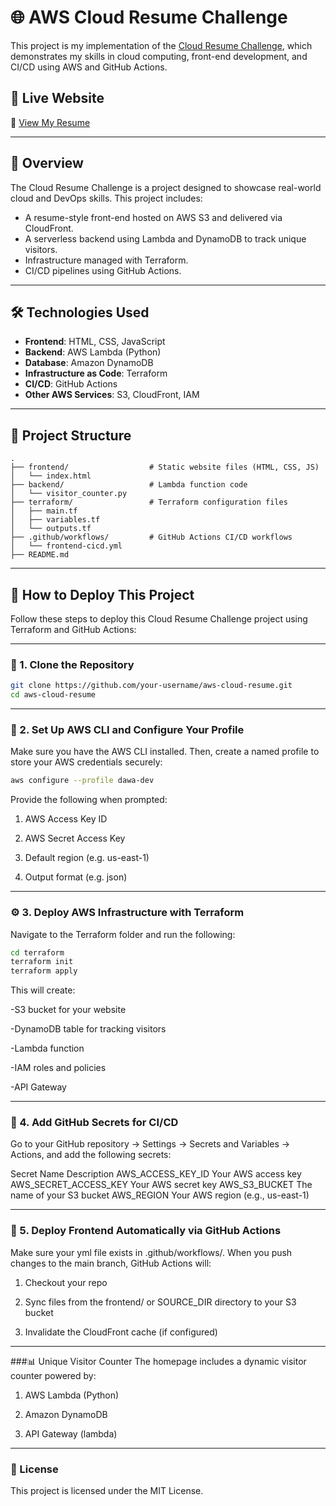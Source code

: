 # 🌐 AWS Cloud Resume Challenge

This project is my implementation of the [Cloud Resume Challenge]([https://cloudresumechallenge.dev/](https://cloudresumechallenge.dev/docs/the-challenge/)), which demonstrates my skills in cloud computing, front-end development, and CI/CD using AWS and GitHub Actions.

## 🚀 Live Website

🔗 [View My Resume](https://dcj9qp357zcv1.cloudfront.net)  

---

## 📌 Overview

The Cloud Resume Challenge is a project designed to showcase real-world cloud and DevOps skills. This project includes:

- A resume-style front-end hosted on AWS S3 and delivered via CloudFront.
- A serverless backend using Lambda and DynamoDB to track unique visitors.
- Infrastructure managed with Terraform.
- CI/CD pipelines using GitHub Actions.

---

## 🛠️ Technologies Used

- **Frontend**: HTML, CSS, JavaScript
- **Backend**: AWS Lambda (Python)
- **Database**: Amazon DynamoDB
- **Infrastructure as Code**: Terraform
- **CI/CD**: GitHub Actions
- **Other AWS Services**: S3, CloudFront, IAM

---

## 📁 Project Structure

```plaintext
.
├── frontend/                  # Static website files (HTML, CSS, JS)
│   └── index.html
├── backend/                   # Lambda function code
│   └── visitor_counter.py
├── terraform/                 # Terraform configuration files
│   ├── main.tf
│   ├── variables.tf
│   └── outputs.tf
├── .github/workflows/         # GitHub Actions CI/CD workflows
│   └── frontend-cicd.yml
├── README.md
``` 
---

## 🧪 How to Deploy This Project

Follow these steps to deploy this Cloud Resume Challenge project using Terraform and GitHub Actions:

---

### 🔧 1. Clone the Repository

```bash
git clone https://github.com/your-username/aws-cloud-resume.git
cd aws-cloud-resume
```
---

### 🔐 2. Set Up AWS CLI and Configure Your Profile

Make sure you have the AWS CLI installed. Then, create a named profile to store your AWS credentials securely:
```bash
aws configure --profile dawa-dev
```
Provide the following when prompted:

1. AWS Access Key ID

2. AWS Secret Access Key

3. Default region (e.g. us-east-1)

4. Output format (e.g. json)

---

### ⚙️ 3. Deploy AWS Infrastructure with Terraform

Navigate to the Terraform folder and run the following:
```bash
cd terraform
terraform init
terraform apply
```

This will create:

-S3 bucket for your website

-DynamoDB table for tracking visitors

-Lambda function

-IAM roles and policies

-API Gateway

---

### 🔐 4. Add GitHub Secrets for CI/CD

Go to your GitHub repository → Settings → Secrets and Variables → Actions, and add the following secrets:

Secret Name	                    Description
AWS_ACCESS_KEY_ID	          Your AWS access key
AWS_SECRET_ACCESS_KEY	      Your AWS secret key
AWS_S3_BUCKET	              The name of your S3 bucket
AWS_REGION	                Your AWS region (e.g., us-east-1)

---

### 🚀 5. Deploy Frontend Automatically via GitHub Actions

Make sure your yml file exists in .github/workflows/. When you push changes to the main branch, GitHub Actions will:

1. Checkout your repo

2. Sync files from the frontend/ or SOURCE_DIR directory to your S3 bucket

3. Invalidate the CloudFront cache (if configured)

---

###📊 Unique Visitor Counter
The homepage includes a dynamic visitor counter powered by:

1. AWS Lambda (Python)

2. Amazon DynamoDB

3. API Gateway (lambda)


---

### 📃 License
This project is licensed under the MIT License.




